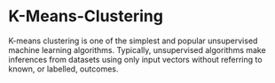# K-Means-Clustering
K-means clustering is one of the simplest and popular unsupervised machine learning algorithms.  Typically, unsupervised algorithms make inferences from datasets using only input vectors without referring to known, or labelled, outcomes.
